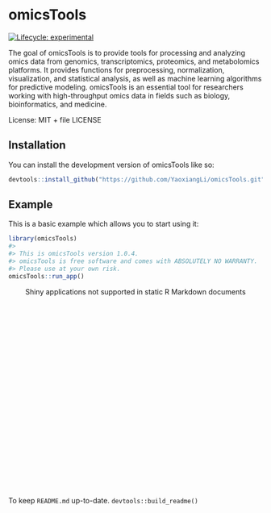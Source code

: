 
<!-- README.md is generated from README.Rmd. Please edit that file -->

# omicsTools

<!-- badges: start -->

[![Lifecycle:
experimental](https://img.shields.io/badge/lifecycle-experimental-orange.svg)](https://lifecycle.r-lib.org/articles/stages.html#experimental)

<!-- badges: end -->

The goal of omicsTools is to provide tools for processing and analyzing
omics data from genomics, transcriptomics, proteomics, and metabolomics
platforms. It provides functions for preprocessing, normalization,
visualization, and statistical analysis, as well as machine learning
algorithms for predictive modeling. omicsTools is an essential tool for
researchers working with high-throughput omics data in fields such as
biology, bioinformatics, and medicine.

License: MIT + file LICENSE

## Installation

You can install the development version of omicsTools like so:

``` r
devtools::install_github("https://github.com/YaoxiangLi/omicsTools.git")
```

## Example

This is a basic example which allows you to start using it:

``` r
library(omicsTools)
#> 
#> This is omicsTools version 1.0.4.
#> omicsTools is free software and comes with ABSOLUTELY NO WARRANTY.
#> Please use at your own risk.
omicsTools::run_app()
```

<div style="width: 100% ; height: 400px ; text-align: center; box-sizing: border-box; -moz-box-sizing: border-box; -webkit-box-sizing: border-box;" class="muted well">Shiny applications not supported in static R Markdown documents</div>

To keep `README.md` up-to-date. `devtools::build_readme()`
